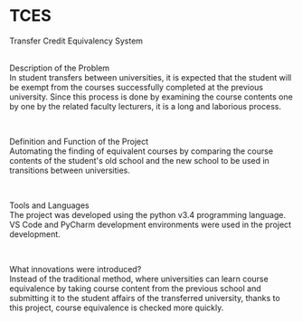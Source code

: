 # TCES
Transfer Credit Equivalency System


<br />Description of the Problem
   <br />In student transfers between universities, it is expected that the student will be exempt from the courses successfully completed at the previous university. Since this process is done by examining the course contents one by one by the related faculty lecturers, it is a long and laborious process.
<br />
<pre></pre>
<br />Definition and Function of the Project
   <br />Automating the finding of equivalent courses by comparing the course contents of the student's old school and the new school to be used in transitions between universities.
<br />
<pre></pre>
<br />Tools and Languages
   <br />The project was developed using the python v3.4 programming language. VS Code and PyCharm development environments were used in the project development.
<br />
<pre></pre>
<br />What innovations were introduced?
    <br />Instead of the traditional method, where universities can learn course equivalence by taking course content from the previous school and submitting it to the student affairs of the transferred university, thanks to this project, course equivalence is checked more quickly.
